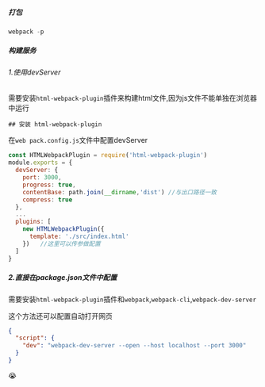##### 打包

```js
webpack -p
```

##### 构建服务

###### 1.使用devServer

需要安装`html-webpack-plugin`插件来构建html文件,因为js文件不能单独在浏览器中运行

```shell
## 安装 html-webpack-plugin
```

在`web pack.config.js`文件中配置devServer

```js
const HTMLWebpackPlugin = require('html-webpack-plugin')
module.exports = {
  devServer: {
    port: 3000,
    progress: true,
    contentBase: path.join(__dirname,'dist') //与出口路径一致
    compress: true
  },
  ...
  plugins: [
    new HTMLWebpackPlugin({
      template: './src/index.html'
    })   //这里可以传参做配置
  ]
}
```

##### 2.直接在package.json文件中配置

需要安装`html-webpack-plugin`插件和`webpack`,`webpack-cli`,`webpack-dev-server`

这个方法还可以配置自动打开网页

```json
{
  "script": {
    "dev": "webpack-dev-server --open --host localhost --port 3000"
  }
}
```

😭

